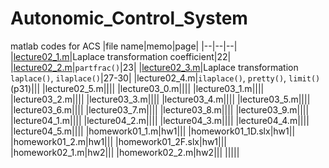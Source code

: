 # Autonomic_Control_System
matlab codes for ACS
|file name|memo|page|
|--|--|--|
|[lecture02_1.m](https://github.com/curieuxjy/Autonomic_Control_System/blob/master/lecture02_1.m)|Laplace transformation coefficient|22|
|[lecture02_2.m](https://github.com/curieuxjy/Autonomic_Control_System/blob/master/lecture02_2.m)|`partfrac()`|23|
|[lecture02_3.m](https://github.com/curieuxjy/Autonomic_Control_System/blob/master/lecture02_3.m)|Laplace transformation `laplace()`, `ilaplace()`|27-30|
|lecture02_4.m|`ilaplace()`, `pretty()`, `limit()`(p31)|||
|lecture02_5.m||||
|lecture03_0.m||||
|lecture03_1.m||||
|lecture03_2.m||||
|lecture03_3.m||||
|lecture03_4.m||||
|lecture03_5.m||||
|lecture03_6.m||||
|lecture03_7.m||||
|lecture03_8.m||||
|lecture03_9.m||||
|lecture04_1.m||||
|lecture04_2.m||||
|lecture04_3.m||||
|lecture04_4.m||||
|lecture04_5.m||||
|homework01_1.m|hw1|||
|homework01_1D.slx|hw1||
|homework01_2.m|hw1|||
|homework01_2F.slx|hw1|||
|homework02_1.m|hw2|||
|homework02_2.m|hw2|||
|||||
